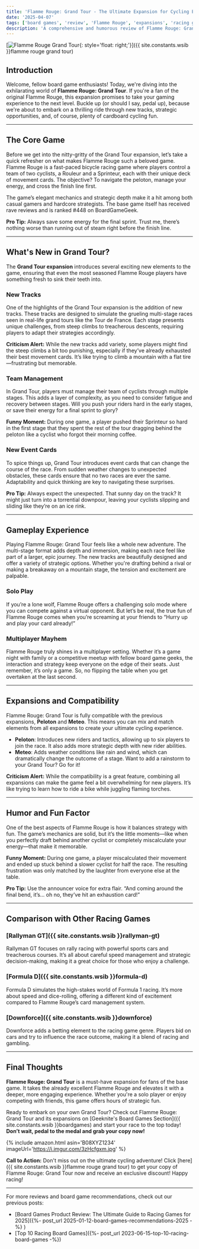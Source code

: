 ```yaml
---
title: 'Flamme Rouge: Grand Tour - The Ultimate Expansion for Cycling Enthusiasts'
date: '2025-04-07'
tags: ['board games', 'review', 'Flamme Rouge', 'expansions', 'racing games']
description: 'A comprehensive and humorous review of Flamme Rouge: Grand Tour. Discover why this expansion is a must-have for every racing board game enthusiast!'
---
```


[![Flamme Rouge Grand Tour](https://i.imgur.com/3zHcfgxm.jpg){: style='float: right;'}]({{ site.constants.wsib }}flamme rouge grand tour)

## Introduction

Welcome, fellow board game enthusiasts! Today, we're diving into the exhilarating world of **Flamme Rouge: Grand Tour**. If you're a fan of the original Flamme Rouge, this expansion promises to take your gaming experience to the next level. Buckle up (or should I say, pedal up), because we're about to embark on a thrilling ride through new tracks, strategic opportunities, and, of course, plenty of cardboard cycling fun.

---

## The Core Game

Before we get into the nitty-gritty of the Grand Tour expansion, let’s take a quick refresher on what makes Flamme Rouge such a beloved game. Flamme Rouge is a fast-paced bicycle racing game where players control a team of two cyclists, a Rouleur and a Sprinteur, each with their unique deck of movement cards. The objective? To navigate the peloton, manage your energy, and cross the finish line first.

The game’s elegant mechanics and strategic depth make it a hit among both casual gamers and hardcore strategists. The base game itself has received rave reviews and is ranked #448 on BoardGameGeek.

**Pro Tip:** Always save some energy for the final sprint. Trust me, there’s nothing worse than running out of steam right before the finish line.

---

## What's New in Grand Tour?

The **Grand Tour expansion** introduces several exciting new elements to the game, ensuring that even the most seasoned Flamme Rouge players have something fresh to sink their teeth into.

### New Tracks

One of the highlights of the Grand Tour expansion is the addition of new tracks. These tracks are designed to simulate the grueling multi-stage races seen in real-life grand tours like the Tour de France. Each stage presents unique challenges, from steep climbs to treacherous descents, requiring players to adapt their strategies accordingly.

**Criticism Alert:** While the new tracks add variety, some players might find the steep climbs a bit too punishing, especially if they’ve already exhausted their best movement cards. It’s like trying to climb a mountain with a flat tire—frustrating but memorable.

### Team Management

In Grand Tour, players must manage their team of cyclists through multiple stages. This adds a layer of complexity, as you need to consider fatigue and recovery between stages. Will you push your riders hard in the early stages, or save their energy for a final sprint to glory?

**Funny Moment:** During one game, a player pushed their Sprinteur so hard in the first stage that they spent the rest of the tour dragging behind the peloton like a cyclist who forgot their morning coffee.

### New Event Cards

To spice things up, Grand Tour introduces event cards that can change the course of the race. From sudden weather changes to unexpected obstacles, these cards ensure that no two races are ever the same. Adaptability and quick thinking are key to navigating these surprises.

**Pro Tip:** Always expect the unexpected. That sunny day on the track? It might just turn into a torrential downpour, leaving your cyclists slipping and sliding like they’re on an ice rink.

---

## Gameplay Experience

Playing Flamme Rouge: Grand Tour feels like a whole new adventure. The multi-stage format adds depth and immersion, making each race feel like part of a larger, epic journey. The new tracks are beautifully designed and offer a variety of strategic options. Whether you're drafting behind a rival or making a breakaway on a mountain stage, the tension and excitement are palpable.

### Solo Play

If you’re a lone wolf, Flamme Rouge offers a challenging solo mode where you can compete against a virtual opponent. But let’s be real, the true fun of Flamme Rouge comes when you’re screaming at your friends to “Hurry up and play your card already!”

### Multiplayer Mayhem

Flamme Rouge truly shines in a multiplayer setting. Whether it’s a game night with family or a competitive meetup with fellow board game geeks, the interaction and strategy keep everyone on the edge of their seats. Just remember, it’s only a game. So, no flipping the table when you get overtaken at the last second.

---

## Expansions and Compatibility

Flamme Rouge: Grand Tour is fully compatible with the previous expansions, **Peloton** and **Meteo**. This means you can mix and match elements from all expansions to create your ultimate cycling experience.

- **Peloton**: Introduces new riders and tactics, allowing up to six players to join the race. It also adds more strategic depth with new rider abilities.
- **Meteo**: Adds weather conditions like rain and wind, which can dramatically change the outcome of a stage. Want to add a rainstorm to your Grand Tour? Go for it!

**Criticism Alert:** While the compatibility is a great feature, combining all expansions can make the game feel a bit overwhelming for new players. It’s like trying to learn how to ride a bike while juggling flaming torches.

---

## Humor and Fun Factor

One of the best aspects of Flamme Rouge is how it balances strategy with fun. The game’s mechanics are solid, but it’s the little moments—like when you perfectly draft behind another cyclist or completely miscalculate your energy—that make it memorable.

**Funny Moment:** During one game, a player miscalculated their movement and ended up stuck behind a slower cyclist for half the race. The resulting frustration was only matched by the laughter from everyone else at the table.

**Pro Tip:** Use the announcer voice for extra flair. “And coming around the final bend, it’s... oh no, they’ve hit an exhaustion card!”

---

## Comparison with Other Racing Games

### [Rallyman GT]({{ site.constants.wsib }}rallyman-gt)

Rallyman GT focuses on rally racing with powerful sports cars and treacherous courses. It’s all about careful speed management and strategic decision-making, making it a great choice for those who enjoy a challenge.

### [Formula D]({{ site.constants.wsib }}formula-d)

Formula D simulates the high-stakes world of Formula 1 racing. It’s more about speed and dice-rolling, offering a different kind of excitement compared to Flamme Rouge’s card management system.

### [Downforce]({{ site.constants.wsib }}downforce)

Downforce adds a betting element to the racing game genre. Players bid on cars and try to influence the race outcome, making it a blend of racing and gambling.

---

## Final Thoughts

**Flamme Rouge: Grand Tour** is a must-have expansion for fans of the base game. It takes the already excellent Flamme Rouge and elevates it with a deeper, more engaging experience. Whether you're a solo player or enjoy competing with friends, this game offers hours of strategic fun.

Ready to embark on your own Grand Tour? Check out Flamme Rouge: Grand Tour and its expansions on [Geeknite's Board Games Section]({{ site.constants.wsib }}boardgames) and start your race to the top today! **Don’t wait, pedal to the medal and grab your copy now!**

{% include amazon.html asin='B08XYZ1234' imageUrl='https://i.imgur.com/3zHcfgxm.jpg' %}

**Call to Action:** Don't miss out on the ultimate cycling adventure! Click [here]({{ site.constants.wsib }}flamme rouge grand tour) to get your copy of Flamme Rouge: Grand Tour now and receive an exclusive discount! Happy racing!

---
For more reviews and board game recommendations, check out our previous posts:

- [Board Games Product Review: The Ultimate Guide to Racing Games for 2025]({%- post_url 2025-01-12-board-games-recommendations-2025 -%} )
- [Top 10 Racing Board Games]({%- post_url 2023-06-15-top-10-racing-board-games -%})
